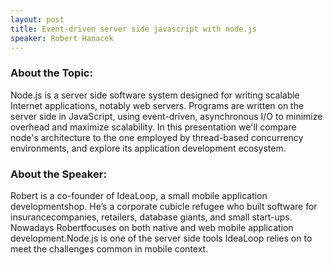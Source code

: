 ```yaml
---
layout: post
title: Event-driven server side javascript with node.js
speaker: Robert Hanacek
---
```


### About the Topic: 
Node.js is a server side software system designed for writing scalable Internet applications, notably web servers. Programs are written on the server side in JavaScript, using event-driven, asynchronous I/O to minimize overhead and maximize scalability. In this presentation we'll compare node's architecture to the one employed by thread-based concurrency environments, and explore its application development ecosystem. 

### About the Speaker:
Robert is a co-founder of IdeaLoop, a small mobile application developmentshop. He’s a corporate cubicle refugee who built software for insurancecompanies, retailers, database giants, and small start-ups. Nowadays Robertfocuses on both native and web mobile application development.Node.js is one of the server side tools IdeaLoop relies on to meet the challenges common in mobile context.